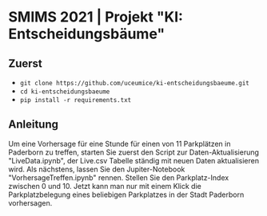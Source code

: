 # SMIMS 2021 | Projekt **"KI: Entscheidungsbäume"**

## Zuerst

- `git clone https://github.com/uceumice/ki-entscheidungsbaeume.git`
- `cd ki-entscheidungsbaeume`
- `pip install -r requirements.txt`

## Anleitung 
Um eine Vorhersage für eine Stunde für einen von 11 Parkplätzen in Paderborn zu treffen, starten Sie zuerst den Script zur Daten-Aktualisierung "LiveData.ipynb", der Live.csv Tabelle ständig mit neuen Daten aktualisieren wird. Als nächstens, lassen Sie den Jupiter-Notebook "VorhersageTreffen.ipynb" rennen. Stellen Sie den Parkplatz-Index zwischen 0 und 10. Jetzt kann man nur mit einem Klick die Parkplatzbelegung eines beliebigen Parkplatzes in der Stadt Paderborn vorhersagen.



